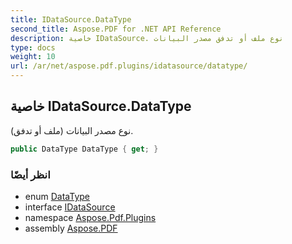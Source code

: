 ```yaml
---
title: IDataSource.DataType
second_title: Aspose.PDF for .NET API Reference
description: خاصية IDataSource. نوع ملف أو تدفق مصدر البيانات
type: docs
weight: 10
url: /ar/net/aspose.pdf.plugins/idatasource/datatype/
---
```

## خاصية IDataSource.DataType

نوع مصدر البيانات (ملف أو تدفق).

```csharp
public DataType DataType { get; }
```

### انظر أيضًا

* enum [DataType](../../datatype/)
* interface [IDataSource](../)
* namespace [Aspose.Pdf.Plugins](../../../aspose.pdf.plugins/)
* assembly [Aspose.PDF](../../../)